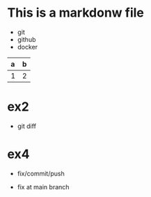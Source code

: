 # This is a markdonw file

- git 
- github
- docker

|a|b|
|:-|:-|
|1|2|



# ex2

- git diff


# ex4

- fix/commit/push

- fix at main branch
